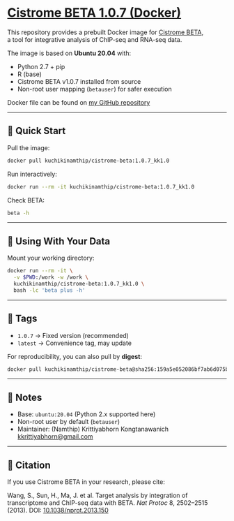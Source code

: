 # [Cistrome BETA 1.0.7 (Docker)](https://hub.docker.com/repository/docker/kuchikinamthip/cistrome-beta/general) 

This repository provides a prebuilt Docker image for [Cistrome BETA](http://cistrome.org/BETA/),  
a tool for integrative analysis of ChIP-seq and RNA-seq data.

The image is based on **Ubuntu 20.04** with:
- Python 2.7 + pip
- R (base)
- Cistrome BETA v1.0.7 installed from source
- Non-root user mapping (`betauser`) for safer execution

Docker file can be found on [my GitHub repository](https://github.com/KuchikiNamthip/DockerHub/tree/main/cistrome-beta)

---

## 🔹 Quick Start

Pull the image:
```bash
docker pull kuchikinamthip/cistrome-beta:1.0.7_kk1.0
````

Run interactively:

```bash
docker run --rm -it kuchikinamthip/cistrome-beta:1.0.7_kk1.0
```

Check BETA:

```bash
beta -h
```

---

## 🔹 Using With Your Data

Mount your working directory:

```bash
docker run --rm -it \
  -v $PWD:/work -w /work \
  kuchikinamthip/cistrome-beta:1.0.7_kk1.0 \
  bash -lc 'beta plus -h'
```

---

## 🔹 Tags

* `1.0.7` → Fixed version (recommended)
* `latest` → Convenience tag, may update

For reproducibility, you can also pull by **digest**:

```bash
docker pull kuchikinamthip/cistrome-beta@sha256:159a5e052086bf7ab6d075bdd5f5ba72af32536d1354aacac9ae9b45e01f4e81
```

---

## 🔹 Notes

* Base: `ubuntu:20.04` (Python 2.x supported here)
* Non-root user by default (`betauser`)
* Maintainer: (Namthip) Krittiyabhorn Kongtanawanich [kkrittiyabhorn@gmail.com](mailto:kkrittiyabhorn@gmail.com)

---

## 🔹 Citation

If you use Cistrome BETA in your research, please cite:

Wang, S., Sun, H., Ma, J. et al. Target analysis by integration of transcriptome and ChIP-seq data with BETA. *Nat Protoc* 8, 2502–2515 (2013).
DOI: [10.1038/nprot.2013.150](https://doi.org/10.1038/nprot.2013.150)